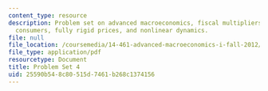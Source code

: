 ```yaml
---
content_type: resource
description: Problem set on advanced macroeconomics, fiscal multipliers with hand-to-mouth
  consumers, fully rigid prices, and nonlinear dynamics.
file: null
file_location: /coursemedia/14-461-advanced-macroeconomics-i-fall-2012/25590b548c80515d7461b268c1374156_MIT14_461F12_pset4.pdf
file_type: application/pdf
resourcetype: Document
title: Problem Set 4
uid: 25590b54-8c80-515d-7461-b268c1374156
---
```

